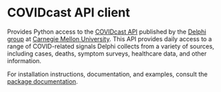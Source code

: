 # COVIDcast API client

Provides Python access to the [COVIDcast
API](https://cmu-delphi.github.io/delphi-epidata/api/covidcast.html) published
by the [Delphi group](https://delphi.cmu.edu/) at [Carnegie Mellon
University](https://www.cmu.edu). This API provides daily access to a range of
COVID-related signals Delphi collects from a variety of sources, including
cases, deaths, symptom surveys, healthcare data, and other information.

For installation instructions, documentation, and examples, consult the [package
documentation](https://cmu-delphi.github.io/covidcast/covidcast-py/html/).
